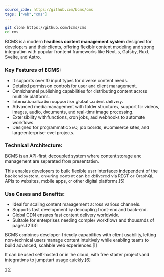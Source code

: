 ```yaml
---
source_code: https://github.com/bcms/cms
tags: ["web","cms"]
---
```


```sh
git clone https://github.com/bcms/cms
cd cms
```

BCMS is a modern **headless content management system** designed for developers and their clients, offering flexible content modeling and strong integration with popular frontend frameworks like Next.js, Gatsby, Nuxt, Svelte, and Astro.

### Key Features of BCMS:

- It supports over 10 input types for diverse content needs.
- Detailed permission controls for user and client management.
- Omnichannel publishing capabilities for distributing content across multiple platforms.
- Internationalization support for global content delivery.
- Advanced media management with folder structures, support for videos, images, audio, documents, and real-time image processing.
- Extensibility with functions, cron jobs, and webhooks to automate workflows.
- Designed for programmatic SEO, job boards, eCommerce sites, and large enterprise-level projects.

### Technical Architecture:

BCMS is an API-first, decoupled system where content storage and management are separated from presentation. 

This enables developers to build flexible user interfaces independent of the backend system, ensuring content can be delivered via REST or GraphQL APIs to websites, mobile apps, or other digital platforms.[5]

### Use Cases and Benefits:

- Ideal for scaling content management across various channels.
- Supports fast development by decoupling front-end and back-end.
- Global CDN ensures fast content delivery worldwide.
- Suitable for enterprises needing complex workflows and thousands of pages.[2][3]

BCMS combines developer-friendly capabilities with client usability, letting non-technical users manage content intuitively while enabling teams to build advanced, scalable web experiences.[1]

It can be used self-hosted or in the cloud, with free starter projects and integrations to jumpstart usage quickly.[6]

[1](https://thebcms.com)
[2](https://thebcms.com/headless-cms)
